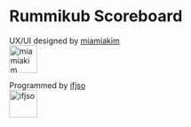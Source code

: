 # Rummikub Scoreboard

UX/UI designed by <a href="https://github.com/miamiakim">miamiakim</a>
<br/>
<a href="https://github.com/miamiakim">
<img src="https://avatars3.githubusercontent.com/u/37283462?v=4" width="50px;" alt="miamiakim"/>
</a>
<br/>

Programmed by <a href="https://github.com/ifjso">ifjso</a>
<br/>
<a href="https://github.com/ifjso">
<img src="https://avatars0.githubusercontent.com/u/8623087?v=4" width="50px;" alt="ifjso"/>
</a>
